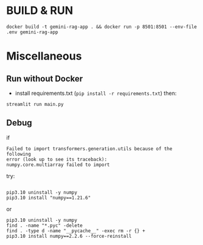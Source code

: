 # BUILD & RUN
```
docker build -t gemini-rag-app . && docker run -p 8501:8501 --env-file .env gemini-rag-app
```
# Miscellaneous
## Run without Docker
- install requirements.txt (`pip install -r requirements.txt`) then:
```
streamlit run main.py
```
## Debug 
if 
```
Failed to import transformers.generation.utils because of the following 
error (look up to see its traceback):
numpy.core.multiarray failed to import
```
try:
```

pip3.10 uninstall -y numpy
pip3.10 install "numpy==1.21.6"

```
or
``` 
pip3.10 uninstall -y numpy
find . -name "*.pyc" -delete
find . -type d -name "__pycache__" -exec rm -r {} +
pip3.10 install numpy==2.2.6 --force-reinstall
```
